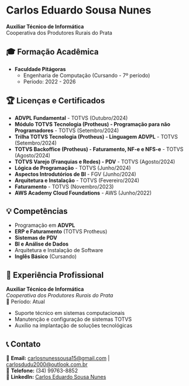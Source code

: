 # Carlos Eduardo Sousa Nunes

**Auxiliar Técnico de Informática**  
Cooperativa dos Produtores Rurais do Prata  

## 🎓 Formação Acadêmica
- **Faculdade Pitágoras**  
  - Engenharia de Computação (Cursando - 7º período)  
  - Período: 2022 - 2026  

## 🏆 Licenças e Certificados
- **ADVPL Fundamental** - TOTVS (Outubro/2024)  
- **Módulo TOTVS Tecnologia (Protheus) - Programação para não Programadores** - TOTVS (Setembro/2024)  
- **Trilha TOTVS Tecnologia (Protheus) - Linguagem ADVPL** - TOTVS (Setembro/2024)  
- **TOTVS Backoffice (Protheus) - Faturamento, NF-e e NFS-e** - TOTVS (Agosto/2024)  
- **TOTVS Varejo (Franquias e Redes) - PDV** - TOTVS (Agosto/2024)  
- **Lógica de Programação** - TOTVS (Junho/2024)  
- **Aspectos Introdutórios de BI** - FGV (Junho/2024)  
- **Arquitetura e Instalação** - TOTVS (Fevereiro/2024)  
- **Faturamento** - TOTVS (Novembro/2023)  
- **AWS Academy Cloud Foundations** - AWS (Junho/2022)  

## 💡 Competências
- Programação em **ADVPL**  
- **ERP e Faturamento** (TOTVS Protheus)  
- **Sistemas de PDV**  
- **BI e Análise de Dados**  
- Arquitetura e Instalação de Software  
- **Inglês Básico** (Cursando)  

## 💼 Experiência Profissional
**Auxiliar Técnico de Informática**  
*Cooperativa dos Produtores Rurais do Prata*  
📅 Período: Atual  

- Suporte técnico em sistemas computacionais  
- Manutenção e configuração de sistemas TOTVS  
- Auxílio na implantação de soluções tecnológicas  

## 📞 Contato
📧 **Email:** carlosnunessousa15@gmail.com | carlosdudu2000@outlook.com.br  
📱 **Telefone:** (34) 99763-8852  
🔗 **LinkedIn:** [Carlos Eduardo Sousa Nunes](https://www.linkedin.com/in/carlos-eduardo-sousa-nunes-114aaa236)  
